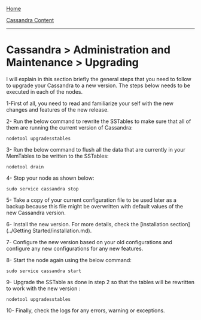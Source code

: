 [Home](../../index.md)

[Cassandra Content](../Cassandra.md)
___

# Cassandra > Administration and Maintenance > Upgrading


I will explain in this section briefly the general steps that you need to follow to upgrade your Cassandra to a new version. The steps below needs to be executed in each of the nodes.


1-First of all, you need to read and familiarize your self with the new changes and features of the new release. 

2- Run the below command to rewrite the SSTables to make sure that all of them are running the current version of Cassandra:

````
nodetool upgradesstables
````


3- Run the below command to flush all the data that are currently in your MemTables to be written to the SSTables:

````
nodetool drain 
````

4- Stop your node as shown below:

````
sudo service cassandra stop
````

5- Take a copy of your current configuration file to be used later as a backup because this file might be overwritten with default values of the new Cassandra version.

6- Install the new version. For more details, check the [installation section](../Getting Started/installation.md).

7-  Configure the new version based on your old configurations and configure any new configurations for any new features.

8- Start the node again using the below command:

````
sudo service cassandra start 
````

9- Upgrade the SSTable as done in step 2 so that the tables will be rewritten to work with the new version :


````
nodetool upgradesstables
````

10-  Finally, check the logs for any errors, warning or exceptions.
